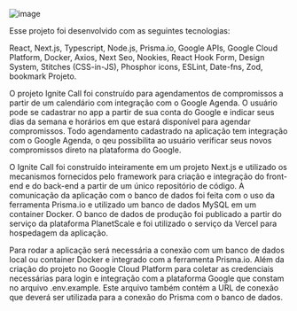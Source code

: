 ![image](https://user-images.githubusercontent.com/107967510/218321398-5247000a-0680-4636-915f-b633d52e672d.png)

Esse projeto foi desenvolvido com as seguintes tecnologias:

React, 
Next.js, 
Typescript, 
Node.js, 
Prisma.io, 
Google APIs, 
Google Cloud Platform, 
Docker, 
Axios, 
Next Seo, 
Nookies, 
React Hook Form, 
Design System, 
Stitches (CSS-in-JS), 
Phosphor icons, 
ESLint, 
Date-fns, 
Zod, 
bookmark Projeto.

O projeto Ignite Call foi construído para agendamentos de compromissos a partir de um calendário com integração com o Google Agenda. O usuário pode se cadastrar no app a partir de sua conta do Google e indicar seus dias da semana e horários em que estará disponível para agendar compromissos. Todo agendamento cadastrado na aplicação tem integração com o Google Agenda, o qeu possibilita ao usuário verificar seus novos compromissos direto na plataforma do Google.

O Ignite Call foi construído inteiramente em um projeto Next.js e utilizado os mecanismos fornecidos pelo framework para criação e integração do front-end e do back-end a partir de um único repositório de código. A comunicação da aplicação com o banco de dados foi feita com o uso da ferramenta Prisma.io e utilizado um banco de dados MySQL em um container Docker. O banco de dados de produção foi publicado a partir do serviço da plataforma PlanetScale e foi utilizado o serviço da Vercel para hospedagem da aplicação.

Para rodar a aplicação será necessária a conexão com um banco de dados local ou container Docker e integrado com a ferramenta Prisma.io. Além da criação do projeto no Google Cloud Platform para coletar as credenciais necessárias para login e integração com a plataforma Google que constam no arquivo .env.example. Este arquivo também contém a URL de conexão que deverá ser utilizada para a conexão do Prisma com o banco de dados.


